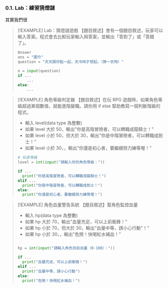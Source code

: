 





### 0.1. Lab：練習猜燈謎

其實我們很





> [!EXAMPLE] Lab：猜燈謎遊戲
> 【題目敘述】會有一個題目敘述，玩家可以輸入答案。程式會去比較玩家輸入與答案，並輸出「答對了」或「答錯了」。
>
> ```python
> Answer
> ans = "圍巾"
> question = "天天跟你黏一起，天冷時才想起。（猜一衣物）"
>
> n = input(question)
> if ...
>     ...
> else:
>     ...
> ```


> [!EXAMPLE] 角色等級判定器
> 【題目敘述】在玩 RPG 遊戲時，如果角色等級超過某個數值，就能進階變職。請你用 if else 幫助教寫一個判斷階級的程式。
>
> -   輸入 level(data type 為整數)
> -   如果 level 大於 50，輸出"你是高階冒險者，可以轉職成龍騎士！"
> -   如果 level 小於 50，但大於 30，輸出"你是中階冒險者，可以轉職成劍士！"
> -   如果 level 小於 30，，輸出"你還是初心者，要繼續努力練等喔！"
>
> ```python
> # 玩家等級
> level = int(input("請輸入你的角色等級："))
>
> if ...
> 	print("你是高階冒險者，可以轉職成龍騎士！")
> elif ...
> 	print("你是中階冒險者，可以轉職成劍士！")
> else:
> 	print("你還是初心者，要繼續努力練等喔！")
> ```


> [!EXAMPLE] 角色血量警告系統
> 【題目敘述】幫角色監控血量
>
> -   輸入 hp(data type 為整數)
> -   如果 hp 大於 70，輸出"血量充足，可以上前衝鋒！"
> -   如果 hp 小於 70，但大於 30，輸出"血量中等，請小心行動"！"
> -   如果 hp 小於 30，，輸出"危險！快喝紅水補血！"
>
> ```python
>
> hp = int(input("請輸入角色目前血量（0-100）："))
>
> if ...
> 	print("血量充足，可以上前衝鋒！")
> elif ...
> 	print("血量中等，請小心行動")
> else:
> 	print("危險！快喝紅水補血！")
> ```
